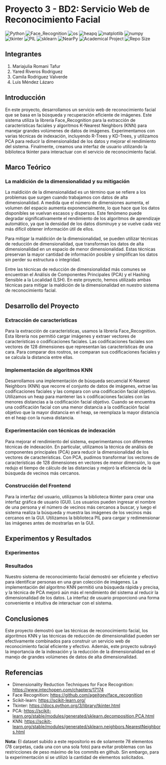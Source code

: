 # Proyecto 3 - BD2: Servicio Web de Reconocimiento Facial

![Python](https://img.shields.io/badge/Python-3.9-blue?style=for-the-badge&logo=Python)
![Face_Recognition](https://img.shields.io/badge/Face_Recognition-1.3.0-turquoise?style=for-the-badge)
![os](https://img.shields.io/badge/os-Standard_Library-brightgreen?style=for-the-badge)
![heapq](https://img.shields.io/badge/heapq-Standard_Library-brightgreen?style=for-the-badge)
![matplotlib](https://img.shields.io/badge/matplotlib-3.4.3-orange?style=for-the-badge&logo=matplotlib)
![numpy](https://img.shields.io/badge/numpy-1.21.2-blue?style=for-the-badge&logo=numpy)
![tkinter](https://img.shields.io/badge/tkinter-Standard_Library-red?style=for-the-badge)
![PIL](https://img.shields.io/badge/PIL-8.3.2-orange?style=for-the-badge)
![sklearn](https://img.shields.io/badge/sklearn-0.24.2-blue?style=for-the-badge&logo=scikit-learn)
![NearPy](https://img.shields.io/badge/NearPy-1.0.0-turquoise?style=for-the-badge)
![Academical Project](https://img.shields.io/badge/Academical%20Project-Yes-brightgreen?style=for-the-badge)
![Repo Size](https://img.shields.io/badge/Repo%20Size-8.5Mb-orange?style=for-the-badge)

## Integrantes

1. Mariajulia Romani Tafur
2. Yared Riveros Rodriguez
3. Camila Rodriguez Valverde
4. Luis Méndez Lázaro

## Introducción

En este proyecto, desarrollamos un servicio web de reconocimiento facial que se basa en la búsqueda y recuperación eficiente de imágenes. Este sistema utiliza la librería Face_Recognition para la extracción de características faciales y algoritmos K-Nearest Neighbors (KNN) para manejar grandes volúmenes de datos de imágenes. Experimentamos con varias técnicas de indexación, incluyendo R-Trees y KD-Trees, y utilizamos PCA para reducir la dimensionalidad de los datos y mejorar el rendimiento del sistema. Finalmente, creamos una interfaz de usuario utilizando la biblioteca tkinter para interactuar con el servicio de reconocimiento facial.

## Marco Teórico

### La maldición de la dimensionalidad y su mitigación

La maldición de la dimensionalidad es un término que se refiere a los problemas que surgen cuando trabajamos con datos de alta dimensionalidad. A medida que el número de dimensiones aumenta, el volumen del espacio aumenta exponencialmente, lo que hace que los datos disponibles se vuelvan escasos y dispersos. Este fenómeno puede degradar significativamente el rendimiento de los algoritmos de aprendizaje automático, ya que la densidad de los datos disminuye y se vuelve cada vez más difícil obtener información útil de ellos.

Para mitigar la maldición de la dimensionalidad, se pueden utilizar técnicas de reducción de dimensionalidad, que transforman los datos de alta dimensionalidad en un espacio de menor dimensionalidad. Estas técnicas preservan la mayor cantidad de información posible y simplifican los datos sin perder su estructura o integridad.

Entre las técnicas de reducción de dimensionalidad más comunes se encuentran el Análisis de Componentes Principales (PCA) y el Hashing Sensible a la Localidad (LSH). En este proyecto, hemos utilizado ambas técnicas para mitigar la maldición de la dimensionalidad en nuestro sistema de reconocimiento facial.





## Desarrollo del Proyecto

### Extracción de características

Para la extracción de características, usamos la librería Face_Recognition. Esta librería nos permitió cargar imágenes y extraer vectores de características o codificaciones faciales. Las codificaciones faciales son vectores de 128 dimensiones que representan las características de una cara. Para comparar dos rostros, se comparan sus codificaciones faciales y se calcula la distancia entre ellas.

### Implementación de algoritmos KNN

Desarrollamos una implementación de búsqueda secuencial K-Nearest Neighbors (KNN) que recorre el conjunto de datos de imágenes, extrae las codificaciones faciales y las compara con una codificación facial objetivo. Utilizamos un heap para mantener las `k` codificaciones faciales con las menores distancias a la codificación facial objetivo. Cuando se encuentra una codificación facial con una menor distancia a la codificación facial objetivo que la mayor distancia en el heap, se reemplaza la mayor distancia en el heap con la nueva distancia.

### Experimentación con técnicas de indexación

Para mejorar el rendimiento del sistema, experimentamos con diferentes técnicas de indexación. En particular, utilizamos la técnica de análisis de componentes principales (PCA) para reducir la dimensionalidad de los vectores de características. Con PCA, pudimos transformar los vectores de características de 128 dimensiones en vectores de menor dimensión, lo que redujo el tiempo de cálculo de las distancias y mejoró la eficiencia de la búsqueda de vecinos más cercanos.

### Construcción del Frontend

Para la interfaz del usuario, utilizamos la biblioteca tkinter para crear una interfaz gráfica de usuario (GUI). Los usuarios pueden ingresar el nombre de una persona y el número de vecinos más cercanos a buscar, y luego el sistema realiza la búsqueda y muestra las imágenes de los vecinos más cercanos en la GUI. Utilizamos la biblioteca PIL para cargar y redimensionar las imágenes antes de mostrarlas en la GUI.


## Experimentos y Resultados

### Experimentos





### Resultados 

Nuestro sistema de reconocimiento facial demostró ser eficiente y efectivo para identificar personas en una gran colección de imágenes. La implementación del algoritmo KNN permitió una búsqueda rápida y precisa, y la técnica de PCA mejoró aún más el rendimiento del sistema al reducir la dimensionalidad de los datos. La interfaz de usuario proporcionó una forma conveniente e intuitiva de interactuar con el sistema.

## Conclusiones

Este proyecto demostró que las técnicas de reconocimiento facial, los algoritmos KNN y las técnicas de reducción de dimensionalidad pueden ser efectivamente combinados para construir un servicio web de reconocimiento facial eficiente y efectivo. Además, este proyecto subrayó la importancia de la indexación y la reducción de la dimensionalidad en el manejo de grandes volúmenes de datos de alta dimensionalidad.

## Referencias

- Dimensionality Reduction Techniques for Face Recognition: https://www.intechopen.com/chapters/17174
- Face Recognition: https://github.com/ageitgey/face_recognition
- Scikit-learn: https://scikit-learn.org/
- Tkinter: https://docs.python.org/3/library/tkinter.html
- PCA: https://scikit-learn.org/stable/modules/generated/sklearn.decomposition.PCA.html
- KNN: https://scikit-learn.org/stable/modules/generated/sklearn.neighbors.NearestNeighbors.html


**Nota:** El dataset subido a este repositorio es de solamente 78 elementos (78 carpetas, cada una con una sola foto) para evitar problemas con las restricciones de peso máximo de los commits en github. Sin embargo, para la experimentación sí se utilizó la cantidad de elementos solicitados.